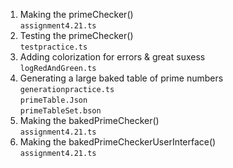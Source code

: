 1. Making the primeChecker()   
`assignment4.21.ts`      
2. Testing the primeChecker()  
`testpractice.ts`   
3. Adding colorization for errors & great suxess   
`logRedAndGreen.ts`   
4. Generating a large baked table of prime numbers  
`generationpractice.ts`    
`primeTable.Json`   
`primeTableSet.bson`  
5. Making the bakedPrimeChecker()  
`assignment4.21.ts`    
6. Making the bakedPrimeCheckerUserInterface()  
`assignment4.21.ts`  
